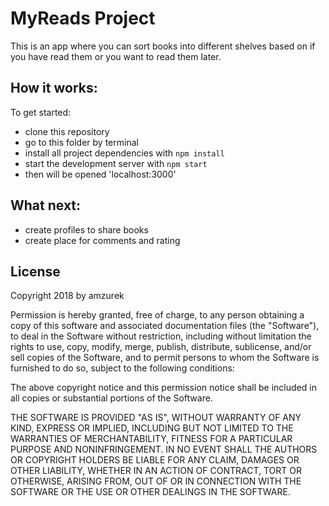 # MyReads Project

 This is an app where you can sort books into different shelves based on if you have read them or you want to read them later.

## How it works:

To get started:

* clone this repository
* go to this folder by terminal
* install all project dependencies with `npm install`
* start the development server with `npm start`
* then will be opened 'localhost:3000'

## What next:

* create profiles to share books
* create place for comments and rating

## License

Copyright 2018 by amzurek

Permission is hereby granted, free of charge, to any person obtaining a copy of this software and associated documentation files (the "Software"), to deal in the Software without restriction, including without limitation the rights to use, copy, modify, merge, publish, distribute, sublicense, and/or sell copies of the Software, and to permit persons to whom the Software is furnished to do so, subject to the following conditions:

The above copyright notice and this permission notice shall be included in all copies or substantial portions of the Software.

THE SOFTWARE IS PROVIDED "AS IS", WITHOUT WARRANTY OF ANY KIND, EXPRESS OR IMPLIED, INCLUDING BUT NOT LIMITED TO THE WARRANTIES OF MERCHANTABILITY, FITNESS FOR A PARTICULAR PURPOSE AND NONINFRINGEMENT. IN NO EVENT SHALL THE AUTHORS OR COPYRIGHT HOLDERS BE LIABLE FOR ANY CLAIM, DAMAGES OR OTHER LIABILITY, WHETHER IN AN ACTION OF CONTRACT, TORT OR OTHERWISE, ARISING FROM, OUT OF OR IN CONNECTION WITH THE SOFTWARE OR THE USE OR OTHER DEALINGS IN THE SOFTWARE.
